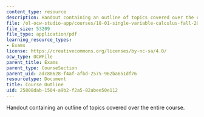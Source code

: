 ```yaml
---
content_type: resource
description: Handout containing an outline of topics covered over the entire course.
file: /ol-ocw-studio-app/courses/18-01-single-variable-calculus-fall-2006/25808dab1504a9b2f2a582abee50e112_schedulef06.pdf
file_size: 53209
file_type: application/pdf
learning_resource_types:
- Exams
license: https://creativecommons.org/licenses/by-nc-sa/4.0/
ocw_type: OCWFile
parent_title: Exams
parent_type: CourseSection
parent_uid: adc88628-f4af-afbd-2575-962ba651df76
resourcetype: Document
title: Course Outline
uid: 25808dab-1504-a9b2-f2a5-82abee50e112
---
```

Handout containing an outline of topics covered over the entire course.
